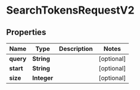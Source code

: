 

# SearchTokensRequestV2


## Properties

| Name | Type | Description | Notes |
|------------ | ------------- | ------------- | -------------|
|**query** | **String** |  |  [optional] |
|**start** | **String** |  |  [optional] |
|**size** | **Integer** |  |  [optional] |



